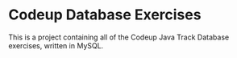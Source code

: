 # Codeup Database Exercises
This is a project containing all of the Codeup Java Track Database exercises, written in MySQL.
